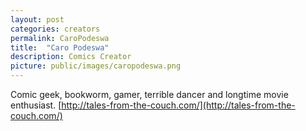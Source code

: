 ```yaml
---
layout: post
categories: creators
permalink: CaroPodeswa
title:  "Caro Podeswa"
description: Comics Creator
picture: public/images/caropodeswa.png
---
```

Comic geek, bookworm, gamer, terrible dancer and longtime movie enthusiast.
[http://tales-from-the-couch.com/](http://tales-from-the-couch.com/)
